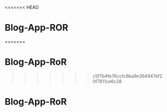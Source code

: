 <<<<<<< HEAD
# Blog-App-ROR
=======
# Blog-App-RoR
>>>>>>> c5f7b4fe76ccfc8ba9e364947ef20f7811ce6c28
# Blog-App-RoR

